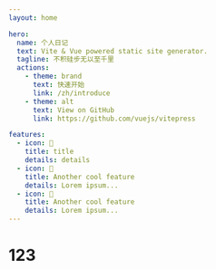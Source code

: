 ```yaml
---
layout: home

hero:
  name: 个人日记
  text: Vite & Vue powered static site generator.
  tagline: 不积硅步无以至千里
  actions:
    - theme: brand
      text: 快速开始
      link: /zh/introduce
    - theme: alt
      text: View on GitHub
      link: https://github.com/vuejs/vitepress

features:
  - icon: 🤣
    title: title
    details: details
  - icon: 🦄
    title: Another cool feature
    details: Lorem ipsum...
  - icon: 🥳
    title: Another cool feature
    details: Lorem ipsum...
---
```


# 123
